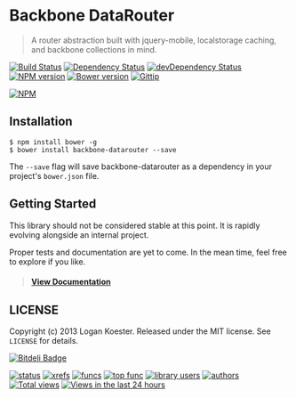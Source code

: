 # Backbone DataRouter
> A router abstraction built with jquery-mobile, localstorage caching, and backbone collections in mind.

[![Build Status](http://ci.ldk.io/logankoester/backbone-datarouter/badge)](http://ci.ldk.io/logankoester/backbone-datarouter/)
[![Dependency Status](https://david-dm.org/logankoester/backbone-datarouter.png)](https://david-dm.org/logankoester/backbone-datarouter)
[![devDependency Status](https://david-dm.org/logankoester/backbone-datarouter/dev-status.png)](https://david-dm.org/logankoester/backbone-datarouter#info=devDependencies)
[![NPM version](https://badge.fury.io/js/backbone-datarouter.png)](http://badge.fury.io/js/backbone-datarouter)
[![Bower version](https://badge.fury.io/bo/backbone-datarouter.png)](http://badge.fury.io/bo/backbone-datarouter)
[![Gittip](http://img.shields.io/gittip/logankoester.png)](https://www.gittip.com/logankoester/)

[![NPM](https://nodei.co/npm/backbone-datarouter.png?downloads=true)](https://nodei.co/npm/backbone-datarouter/)

## Installation

    $ npm install bower -g
    $ bower install backbone-datarouter --save

The `--save` flag will save backbone-datarouter as a dependency in your project's `bower.json` file.

## Getting Started

This library should not be considered stable at this point. It is rapidly evolving alongside an internal project.

Proper tests and documentation are yet to come. In the mean time, feel free to explore if you like.

> #### [View Documentation](http://coffeedoc.info/github/logankoester/backbone-datarouter/master/)

## LICENSE

Copyright (c) 2013 Logan Koester.
Released under the MIT license. See `LICENSE` for details.

[![Bitdeli Badge](https://d2weczhvl823v0.cloudfront.net/logankoester/backbone-datarouter/trend.png)](https://bitdeli.com/free "Bitdeli Badge")

[![status](https://sourcegraph.com/api/repos/github.com/logankoester/backbone-datarouter/badges/status.png)](https://sourcegraph.com/github.com/logankoester/backbone-datarouter)
[![xrefs](https://sourcegraph.com/api/repos/github.com/logankoester/backbone-datarouter/badges/xrefs.png)](https://sourcegraph.com/github.com/logankoester/backbone-datarouter)
[![funcs](https://sourcegraph.com/api/repos/github.com/logankoester/backbone-datarouter/badges/funcs.png)](https://sourcegraph.com/github.com/logankoester/backbone-datarouter)
[![top func](https://sourcegraph.com/api/repos/github.com/logankoester/backbone-datarouter/badges/top-func.png)](https://sourcegraph.com/github.com/logankoester/backbone-datarouter)
[![library users](https://sourcegraph.com/api/repos/github.com/logankoester/backbone-datarouter/badges/library-users.png)](https://sourcegraph.com/github.com/logankoester/backbone-datarouter)
[![authors](https://sourcegraph.com/api/repos/github.com/logankoester/backbone-datarouter/badges/authors.png)](https://sourcegraph.com/github.com/logankoester/backbone-datarouter)
[![Total views](https://sourcegraph.com/api/repos/github.com/logankoester/backbone-datarouter/counters/views.png)](https://sourcegraph.com/github.com/logankoester/backbone-datarouter)
[![Views in the last 24 hours](https://sourcegraph.com/api/repos/github.com/logankoester/backbone-datarouter/counters/views-24h.png)](https://sourcegraph.com/github.com/logankoester/backbone-datarouter)
